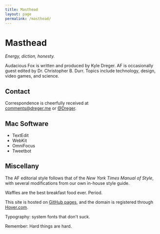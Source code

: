 ```yaml
---
title: Masthead
layout: page
permalink: /masthead/
---
```

# Masthead

_Energy, diction, honesty._

Audacious Fox is written and produced by Kyle Dreger. AF is occasionally guest edited by Dr. Christopher B. Durr. Topics include technology, design, video games, and science. 

## Contact

Correspondence is cheerfully received at<br><comments@dreger.me> or [@Dreger](https://twitter.com/dreger). 

## Mac Software

- TextEdit
- WebKit
- OmniFocus
- Tweetbot

## Miscellany  

The AF editorial style follows that of the _New York Times Manual of Style_, with several modifications from our own in-house style guide. 

Waffles are the best breakfast food ever. Period. 

This site is hosted on [GitHub pages](https://pages.github.com/), and the domain is registered through [Hover.com](http://hover.com). 

Typography: system fonts that don't suck. 

Remember: Hard things are hard.